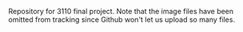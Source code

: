 Repository for 3110 final project. Note that the image files have been omitted from tracking since Github won't let us upload so many files.
